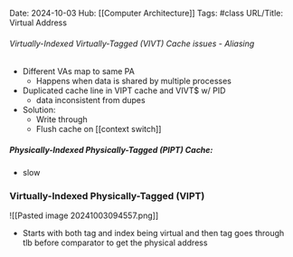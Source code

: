 Date: 2024-10-03
Hub: [[Computer Architecture]]
Tags: #class 
URL/Title: Virtual Address

###### Virtually-Indexed Virtually-Tagged (VIVT) Cache issues - Aliasing
- Different VAs map to same PA
	- Happens when data is shared by multiple processes
- Duplicated cache line in VIPT cache and VIVT$ w/ PID
	- data inconsistent from dupes
- Solution:
	- Write through
	- Flush cache on [[context switch]]

##### Physically-Indexed Physically-Tagged (PIPT) Cache:
- slow

### Virtually-Indexed Physically-Tagged (VIPT)
![[Pasted image 20241003094557.png]]
- Starts with both tag and index being virtual and then tag goes through tlb before comparator to get the physical address